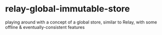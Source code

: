 # relay-global-immutable-store
playing around with a concept of a global store, similar to Relay, with some offline &amp; eventually-consistent features
